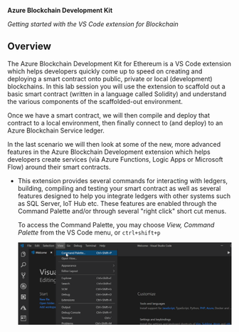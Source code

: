 **Azure Blockchain Development Kit**

_Getting started with the VS Code extension for Blockchain_

## **Overview**

The Azure Blockchain Development Kit for Ethereum is a VS Code extension which helps developers quickly come up to speed on creating and deploying a smart contract onto public, private or local (development) blockchains. In this lab session you will use the extension to scaffold out a basic smart contract (written in a language called Solidity) and understand the various components of the scaffolded-out environment.

Once we have a smart contract, we will then compile and deploy that contract to a local environment, then finally connect to (and deploy) to an Azure Blockchain Service ledger.

In the last scenario we will then look at some of the new, more advanced features in the Azure Blockchain Development extension which helps developers create services (via Azure Functions, Logic Apps or Microsoft Flow) around their smart contracts.

- This extension provides several commands for interacting with ledgers, building, compiling and testing your smart contract as well as several features designed to help you integrate ledgers with other systems such as SQL Server, IoT Hub etc. These features are enabled through the Command Palette and/or through several "right click" short cut menus. 

  To access the Command Palette, you may choose *View, Command Palette* from the VS Code menu, or `ctrl+shift+p`

  ![Command Palette](./imgs/commandPalette.gif)

  
